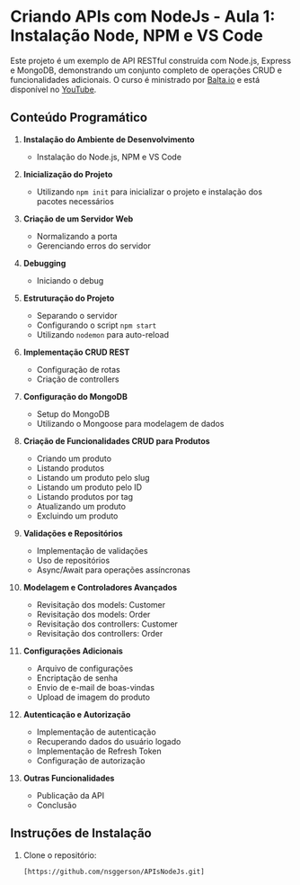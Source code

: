 # Criando APIs com NodeJs - Aula 1: Instalação Node, NPM e VS Code

Este projeto é um exemplo de API RESTful construída com Node.js, Express e MongoDB, demonstrando um conjunto completo de operações CRUD e funcionalidades adicionais. O curso é ministrado por [Balta.io](https://balta.io) e está disponível no [YouTube](https://www.youtube.com/watch?v=wDWdqlYxfcw&list=PLHlHvK2lnJndvvycjBqQAbgEDqXxKLoqn&ab_channel=balta.io).

## Conteúdo Programático

1. **Instalação do Ambiente de Desenvolvimento**
   - Instalação do Node.js, NPM e VS Code

2. **Inicialização do Projeto**
   - Utilizando `npm init` para inicializar o projeto e instalação dos pacotes necessários

3. **Criação de um Servidor Web**
   - Normalizando a porta
   - Gerenciando erros do servidor

4. **Debugging**
   - Iniciando o debug

5. **Estruturação do Projeto**
   - Separando o servidor
   - Configurando o script `npm start`
   - Utilizando `nodemon` para auto-reload

6. **Implementação CRUD REST**
   - Configuração de rotas
   - Criação de controllers

7. **Configuração do MongoDB**
   - Setup do MongoDB
   - Utilizando o Mongoose para modelagem de dados

8. **Criação de Funcionalidades CRUD para Produtos**
   - Criando um produto
   - Listando produtos
   - Listando um produto pelo slug
   - Listando um produto pelo ID
   - Listando produtos por tag
   - Atualizando um produto
   - Excluindo um produto

9. **Validações e Repositórios**
   - Implementação de validações
   - Uso de repositórios
   - Async/Await para operações assíncronas

10. **Modelagem e Controladores Avançados**
    - Revisitação dos models: Customer
    - Revisitação dos models: Order
    - Revisitação dos controllers: Customer
    - Revisitação dos controllers: Order

11. **Configurações Adicionais**
    - Arquivo de configurações
    - Encriptação de senha
    - Envio de e-mail de boas-vindas
    - Upload de imagem do produto

12. **Autenticação e Autorização**
    - Implementação de autenticação
    - Recuperando dados do usuário logado
    - Implementação de Refresh Token
    - Configuração de autorização

13. **Outras Funcionalidades**
    - Publicação da API
    - Conclusão

## Instruções de Instalação

1. Clone o repositório:
   ```sh
   [https://github.com/nsggerson/APIsNodeJs.git]
